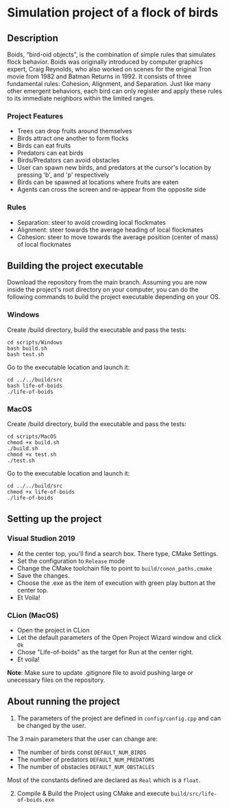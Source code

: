 # Simulation project of a flock of birds

## Description

Boids, “bird-oid objects”, is the combination of simple rules that simulates flock behavior. Boids was originally introduced by computer graphics expert, Craig Reynolds, who also worked on scenes for the original Tron movie from 1982 and Batman Returns in 1992. It consists of three fundamental rules: Cohesion, Alignment, and Separation. Just like many other emergent behaviors, each bird can only register and apply these rules to its immediate neighbors within the limited ranges.

### Project Features
- Trees can drop fruits around themselves
- Birds attract one another to form flocks
- Birds can eat fruits
- Predators can eat birds
- Birds/Predators can avoid obstacles
- User can spawn new birds, and predators at the cursor's location by pressing 'b', and 'p' respectively
- Birds can be spawned at locations where fruits are eaten
- Agents can cross the screen and re-appear from the opposite side

### Rules
- Separation: steer to avoid crowding local flockmates
- Alignment: steer towards the average heading of local flockmates
- Cohesion: steer to move towards the average position (center of mass) of local flockmates

 
## Building the project executable

Download the repository from the main branch. Assuming you are now inside the project's root directory on your computer, you can do the following commands to build the project executable depending on your OS.

### Windows
Create /build directory, build the executable and pass the tests:
```
cd scripts/Windows
bash build.sh
bash test.sh
```

Go to the executable location and launch it:
```
cd ../../build/src
bash life-of-boids
./life-of-boids
```

### MacOS
Create /build directory, build the executable and pass the tests:
```
cd scripts/MacOS
chmod +x build.sh
./build.sh
chmod +x test.sh
./test.sh
```

Go to the executable location and launch it:
```
cd ../../build/src
chmod +x life-of-boids
./life-of-boids
```

## Setting up the project

### Visual Studion 2019
- At the center top, you'll find a search box. There type, CMake Settings.
- Set the configuration to `Release` mode
- Change the CMake toolchain file to point to `build/conon_paths.cmake`
- Save the changes.
- Choose the .exe as the item of execution with green play button at the center top.
- Et Voila!

### CLion (MacOS)
- Open the project in CLion
- Let the default parameters of the Open Project Wizard window and click ```Ok```
- Chose "Life-of-boids" as the target for Run at the center right.
- Et voila!


**Note**: Make sure to update .gitignore file to avoid pushing large or unecessary files on the repository.

## About running the project
1. The parameters of the project are defined in ```config/config.cpp``` and can be changed by the user.

The 3 main parameters that the user can change are:
- The number of birds const ```DEFAULT_NUM_BIRDS```
- The number of predators ```DEFAULT_NUM_PREDATORS```
- The number of obstacles ```DEFAULT_NUM_OBSTACLES```

Most of the constants defined are declared as `Real` which is a `float`.

2. Compile & Build the Project using CMake and execute `build/src/life-of-boids.exe` 
